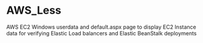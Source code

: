 AWS_Less
========

AWS EC2 Windows userdata and default.aspx page to display EC2 Instance data for verifying Elastic Load balancers and Elastic BeanStalk deployments
